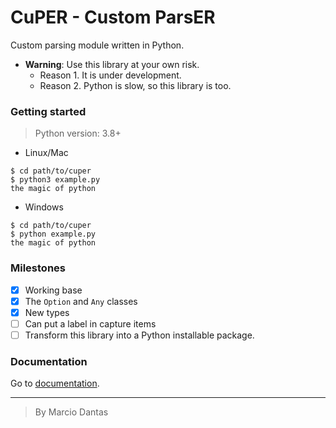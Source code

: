 # CuPER - Custom ParsER
Custom parsing module written in Python.


- **Warning**: Use this library at your own risk.
    + Reason 1. It is under development.
    + Reason 2. Python is slow, so this library is too.

### Getting started
> Python version: 3.8+

- Linux/Mac
```console
$ cd path/to/cuper
$ python3 example.py
the magic of python
```

- Windows
```console
$ cd path/to/cuper
$ python example.py
the magic of python
```

### Milestones
- [X] Working base
- [X] The `Option` and `Any` classes
- [X] New types
- [ ] Can put a label in capture items
- [ ] Transform this library into a Python installable package.

### Documentation
Go to [documentation](./doc.md).

---

> By Marcio Dantas